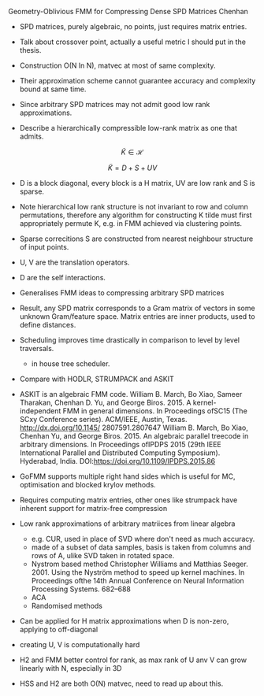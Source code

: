 Geometry-Oblivious FMM for Compressing Dense SPD Matrices Chenhan

- SPD matrices, purely algebraic, no points, just requires matrix entries.

- Talk about crossover point, actually a useful metric I should put in the thesis.

- Construction O(N ln N), matvec at most of same complexity.
- Their approximation scheme cannot guarantee accuracy and complexity bound at same time.
- Since arbitrary SPD matrices may not admit good low rank approximations.
- Describe a hierarchically compressible low-rank matrix as one that admits.

$$\tilde{K} \in \mathcal{H}$$

$$\tilde{K} = D + S + UV $$

- D is a block diagonal, every block is a H matrix, UV are low rank and S is sparse.

- Note hierarchical low rank structure is not invariant to row and column permutations, therefore any algorithm for constructing K tilde must first appropriately permute K, e.g. in FMM achieved via clustering points.

- Sparse correcitions S are constructed from nearest neighbour structure of input points.
- U, V are the translation operators.
- D are the self interactions.

- Generalises FMM ideas to compressing arbitrary SPD matrices

- Result, any SPD matrix corresponds to a Gram matrix of vectors in some unknown Gram/feature space. Matrix entries are inner products, used to define distances.

- Scheduling improves time drastically in comparison to level by level traversals.
    - in house tree scheduler.

- Compare with HODLR, STRUMPACK and ASKIT
- ASKIT is an algebraic FMM code.
    William B. March, Bo Xiao, Sameer Tharakan, Chenhan D. Yu, and George Biros. 2015. A kernel-independent FMM in general dimensions. In Proceedings ofSC15 (The SCxy Conference series). ACM/IEEE, Austin, Texas. http://dx.doi.org/10.1145/ 2807591.2807647
    William B. March, Bo Xiao, Chenhan Yu, and George Biros. 2015. An algebraic parallel treecode in arbitrary dimensions. In Proceedings ofIPDPS 2015 (29th IEEE International Parallel and Distributed Computing Symposium). Hyderabad, India. DOI:https://doi.org/10.1109/IPDPS.2015.86

- GoFMM supports multiple right hand sides which is useful for MC, optimisation and blocked krylov methods.

- Requires computing matrix entries, other ones like strumpack have inherent support for matrix-free compression

- Low rank approximations of arbitrary matriices from linear algebra
    - e.g. CUR, used in place of SVD where don't need as much accuracy.
    - made of a subset of data samples, basis is taken from columns and rows of A, ulike SVD taken in rotated space.
    - Nystrom based method
        Christopher Williams and Matthias Seeger. 2001. Using the Nyström method to speed up kernel machines. In Proceedings ofthe 14th Annual Conference on Neural Information Processing Systems. 682–688
    - ACA
    - Randomised methods

- Can be applied for H matrix approximations when D is non-zero, applying to off-diagonal

- creating U, V is computationally hard

- H2 and FMM better control for rank, as max rank of U anv V can grow linearly with N, especially in 3D

- HSS and H2 are both O(N) matvec, need to read up about this.